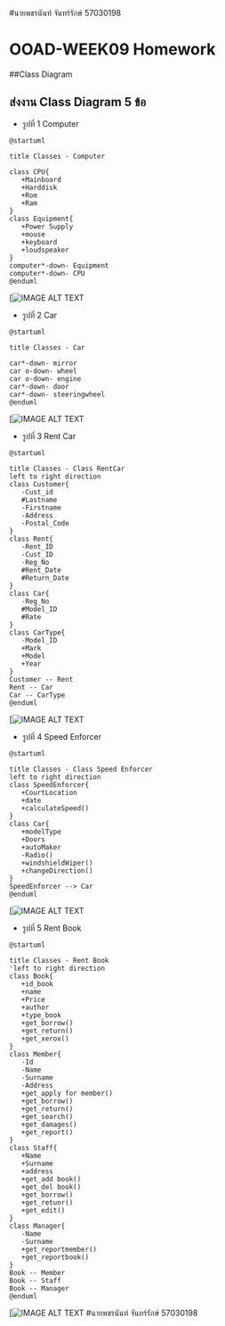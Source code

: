 #นายพชรนันท์ จันทร์รักษ์ 57030198
# OOAD-WEEK09 Homework
##Class Diagram
 ## ส่งงาน Class Diagram 5 ข้อ
* รูปที่ 1 Computer
```
@startuml

title Classes - Computer

class CPU{
   +Mainboard
   +Harddisk
   +Rom
   +Ram
}
class Equipment{
   +Power Supply
   +mouse
   +keyboard
   +loudspeaker
}
computer*-down- Equipment
computer*-down- CPU
@enduml
```
[![IMAGE ALT TEXT](http://www.plantuml.com/plantuml/img/NK_B2W8n4BlFLynPwJyiB88NOL7yW6hdKFgOscbP5l7VhTr5mTCa6HAIGOhEfGOFK6pnXAFN8YIeSEIGQg4CSFzeE4xN9o3Y_gHjlB7EfhDZ0yQAw-JCORqwm6lp7HxLfa2nhEw9PyfugIdvfGk1gr17ZfPVhkTg995shK6BsihibE4vgc_c_wELX86YQOlU)
 
* รูปที่ 2 Car
```
@startuml

title Classes - Car

car*-down- mirror
car o-down- wheel
car o-down- engine
car*-down- door
car*-down- steeringwheel 
@enduml
```
[![IMAGE ALT TEXT](http://www.plantuml.com/plantuml/img/LSrB2e0m38JXVKwHjT0x57gIOWSjr1IIYDVt3RgS3tucccVrTMb4Nhs1KyjcC0wSiXADMOTG-YQ1bwhQzHJk3sqpq7u2cQhWcvL-H-ys1xJATBLC4LAE-nq0)


* รูปที่ 3 Rent Car
```
@startuml

title Classes - Class RentCar
left to right direction
class Customer{
   -Cust_id
   #Lastname
   -Firstname
   -Address
   -Postal_Code
}
class Rent{
   -Rent_ID
   -Cust_ID
   -Reg_No
   #Rent_Date
   #Return_Date
}
class Car{
   -Reg_No
   #Model_ID
   #Rate
}
class CarType{
   -Model_ID
   +Mark
   +Model
   +Year
}
Customer -- Rent
Rent -- Car
Car -- CarType
@enduml
```
[![IMAGE ALT TEXT](http://www.plantuml.com/plantuml/img/NP31YW8n38RlUOg0HvbtK4OM5dIHmSkUXcApMhRJIfevB8FlRjDMLZoqV7-R_6d_JHB3CayUG9numjwRb2XXLma72j8R1ay_WXAHtUKgQ1tJMLmCS2vL_PmaJiGB86AdQdHMURKtIOAPg5nyE7vHMskPKYfyZFaXVkoZ9RWtKnrT3PN6pzs_UUE1BkDNB7DAoSu8DIKpXwgVTlaNotlN8S_ppMqrl5MV_cvKErxBrWV3lnNqjD0tvOJky4m1kwuy7dHJeG7crL1zOKF1vjWV)


* รูปที่ 4 Speed Enforcer
```
@startuml

title Classes - Class Speed Enforcer
left to right direction
class SpeedEnforcer{
   +CourtLocation
   +date
   +calculateSpeed()
}
class Car{
   +modelType
   +Doors
   +autoMaker
   -Radio()
   +windshieldWiper()
   +changeDirection()
}
SpeedEnforcer --> Car
@enduml
```
[![IMAGE ALT TEXT](http://www.plantuml.com/plantuml/img/LL112i8m4Bpd5NjKf5-GGkjDBofuNf9j6upPacmG4VzkchQ8jvdTcPrXwoWO93sSKcB54JGEOwG8rOpWCX8PEFYEWwQW77K2mX1iFmWO6qYBPQ_qJxngtme0TWsd84VMM6JJnA1G0HgTJYwpOjjirMSvq-1YVh0XTtsDixvb3h4WJC8dlES-cLLdD9QpVTeyhJTniEJCpOuKbgaUqFVKhcrBr5zNgAhz5AjgyYP_umi0)


* รูปที่ 5 Rent Book
```
@startuml

title Classes - Rent Book
'left to right direction
class Book{
   +id_book
   +name
   +Price
   +author
   +type_book
   +get_borrow()
   +get_return()
   +get_xerox()
}
class Member{
   -Id
   -Name
   -Surname
   -Address
   +get_apply for member()
   +get_borrow()
   +get_return()
   +get_search()
   +get_damages()
   +get_report()
}
class Staff{
   +Name
   +Surname
   +address
   +get_add book()
   +get_del book()
   +get_borrow()
   +get_retunr()
   +get_edit()
}
class Manager{
   -Name
   -Surname
   +get_reportmember()
   +get_reportbook()
}
Book -- Member
Book -- Staff
Book -- Manager
@enduml
```
[![IMAGE ALT TEXT](http://www.plantuml.com/plantuml/img/XLBBJiCm4BpxA_O6ACe_53XnA4Bq0z0stYGMVaJhZMY5-kyaZfkQKecJPyUxdl7OcoZ8CZghb1Yn1CyMOwG8DRoJ5tWAuLFTMMe5902RhXVGXgaH4xngvkRKywq0e3BwOpyFpDYZemJUs3GBmb7wm0dASQ1BRqSo5SpXw_vX9PXaP5yG1-9mcEfJrjsIsnCdvVf5f-KrYzQxQVIC7xLcYd4z1uV17g4D32wTK4ZyRo8ISjCNX4Q77SLVCqDWAOpk1DjsIUXii2eCLdXjK6kOiobLo5vJDxtwyZQaJMbZYtvocWExbLJX_ayo2vqjdDJyvb3N-GtMCjtqiha8gWrvFNsn7m00)
#นายพชรนันท์ จันทร์รักษ์ 57030198
